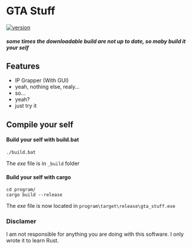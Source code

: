 # GTA Stuff

[![version](https://img.shields.io/badge/version-0.0.2-gree.svg)](https://semver.org)

##### some times the downloadable build are not up to date, so maby build it your self



## Features

- IP Grapper (With GUI)
- yeah, nothing else, realy...
- so...
- yeah?
- just try it

## Compile your self



#### Build your self with build.bat

```batch
./build.bat
```

The _exe_ file is in `_build` folder



#### Build your self with cargo

```batch
cd program/
cargo build --release
```

The _exe_ file is now located in `program\target\release\gta_stuff.exe`



### Disclamer

I am not responsible for anything you are doing with this software. 
I only wrote it to learn Rust.
